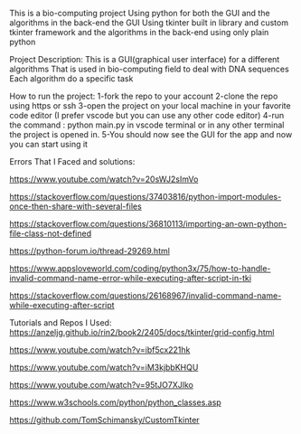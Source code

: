 This is a bio-computing project Using python
for both the GUI and the algorithms in the back-end
the GUI Using tkinter built in library and custom tkinter framework
and the algorithms in the back-end using only plain python 

Project Description:
This is a GUI(graphical user interface) for a different algorithms 
That is used in bio-computing field to deal with DNA sequences 
Each algorithm do a specific task 





How to run the project:
1-fork the repo to your account
2-clone the repo using https or ssh
3-open the project on your local machine in your favorite code editor
(I prefer vscode but you can use any other code editor)
4-run the command : 
    python main.py 
in vscode terminal
or in any other terminal the project is opened in.
5-You should now see the GUI for the app and now you can start using it


Errors That I Faced and solutions:

https://www.youtube.com/watch?v=20sWJ2sImVo

https://stackoverflow.com/questions/37403816/python-import-modules-once-then-share-with-several-files

https://stackoverflow.com/questions/36810113/importing-an-own-python-file-class-not-defined

https://python-forum.io/thread-29269.html

https://www.appsloveworld.com/coding/python3x/75/how-to-handle-invalid-command-name-error-while-executing-after-script-in-tki

https://stackoverflow.com/questions/26168967/invalid-command-name-while-executing-after-script

Tutorials and Repos I Used:
https://anzeljg.github.io/rin2/book2/2405/docs/tkinter/grid-config.html

https://www.youtube.com/watch?v=ibf5cx221hk

https://www.youtube.com/watch?v=iM3kjbbKHQU

https://www.youtube.com/watch?v=95tJO7XJlko

https://www.w3schools.com/python/python_classes.asp

https://github.com/TomSchimansky/CustomTkinter


